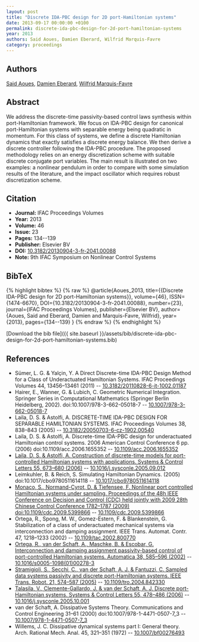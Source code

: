 ```yaml
---
layout: post
title: "Discrete IDA-PBC design for 2D port-Hamiltonian systems"
date: 2013-09-17 00:00:00 +0100
permalink: discrete-ida-pbc-design-for-2d-port-hamiltonian-systems
year: 2013
authors: Said Aoues, Damien Eberard, Wilfrid Marquis-Favre
category: proceedings
---
```

 
## Authors
[Said Aoues](authors/said-aoues), [Damien Eberard](authors/damien-eberard), [Wilfrid Marquis-Favre](authors/wilfrid-marquis-favre)
 
## Abstract
We address the discrete-time passivity-based control laws synthesis within port-Hamiltonian framework. We focus on IDA-PBC design for canonical port-Hamiltonian systems with separable energy being quadratic in momentum. For this class of systems, we define a discrete Hamiltonian dynamics that exactly satisfies a discrete energy balance. We then derive a discrete controller following the IDA-PBC procedure. The proposed methodology relies on an energy discretization scheme with suitable discrete conjugate port variables. The main result is illustrated on two examples: a nonlinear pendulum in order to compare with some simulation results of the literature, and the impact oscillator which requires robust discretization scheme.
 
## Citation
- **Journal:** IFAC Proceedings Volumes
- **Year:** 2013
- **Volume:** 46
- **Issue:** 23
- **Pages:** 134--139
- **Publisher:** Elsevier BV
- **DOI:** [10.3182/20130904-3-fr-2041.00088](https://doi.org/10.3182/20130904-3-fr-2041.00088)
- **Note:** 9th IFAC Symposium on Nonlinear Control Systems
 
## BibTeX
{% highlight bibtex %}
{% raw %}
@article{Aoues_2013,
  title={{Discrete IDA-PBC design for 2D port-Hamiltonian systems}},
  volume={46},
  ISSN={1474-6670},
  DOI={10.3182/20130904-3-fr-2041.00088},
  number={23},
  journal={IFAC Proceedings Volumes},
  publisher={Elsevier BV},
  author={Aoues, Said and Eberard, Damien and Marquis-Favre, Wilfrid},
  year={2013},
  pages={134--139}
}
{% endraw %}
{% endhighlight %}
 
[Download the bib file]({{ site.baseurl }}/assets/bib/discrete-ida-pbc-design-for-2d-port-hamiltonian-systems.bib)
 
## References
- Sümer, L. G. & Yalçin, Y. A Direct Discrete-time IDA-PBC Design Method for a Class of Underactuated Hamiltonian Systems. IFAC Proceedings Volumes 44, 13456–13461 (2011) -- [10.3182/20110828-6-it-1002.01187](https://doi.org/10.3182/20110828-6-it-1002.01187)
- Hairer, E., Wanner, G. & Lubich, C. Geometric Numerical Integration. Springer Series in Computational Mathematics (Springer Berlin Heidelberg, 2002). doi:10.1007/978-3-662-05018-7 -- [10.1007/978-3-662-05018-7](https://doi.org/10.1007/978-3-662-05018-7)
- Laila, D. S. & Astolfi, A. DISCRETE-TIME IDA-PBC DESIGN FOR SEPARABLE HAMILTONIAN SYSTEMS. IFAC Proceedings Volumes 38, 838–843 (2005) -- [10.3182/20050703-6-cz-1902.00540](https://doi.org/10.3182/20050703-6-cz-1902.00540)
- Laila, D. S. & Astolfi, A. Discrete-time IDA-PBC design for underactuated Hamiltonian control systems. 2006 American Control Conference 6 pp. (2006) doi:10.1109/acc.2006.1655352 -- [10.1109/acc.2006.1655352](https://doi.org/10.1109/acc.2006.1655352)
- [Laila, D. S. & Astolfi, A. Construction of discrete-time models for port-controlled Hamiltonian systems with applications. Systems &amp; Control Letters 55, 673–680 (2006)](construction-of-discrete-time-models-for-port-controlled-hamiltonian-systems-with-applications) -- [10.1016/j.sysconle.2005.09.012](https://doi.org/10.1016/j.sysconle.2005.09.012)
- Leimkuhler, B. & Reich, S. Simulating Hamiltonian Dynamics. (2005) doi:10.1017/cbo9780511614118 -- [10.1017/cbo9780511614118](https://doi.org/10.1017/cbo9780511614118)
- [Monaco, S., Normand-Cyrot, D. & Tiefensee, F. Nonlinear port controlled Hamiltonian systems under sampling. Proceedings of the 48h IEEE Conference on Decision and Control (CDC) held jointly with 2009 28th Chinese Control Conference 1782–1787 (2009) doi:10.1109/cdc.2009.5399866](nonlinear-port-controlled-hamiltonian-systems-under-sampling) -- [10.1109/cdc.2009.5399866](https://doi.org/10.1109/cdc.2009.5399866)
- Ortega, R., Spong, M. W., Gomez-Estern, F. & Blankenstein, G. Stabilization of a class of underactuated mechanical systems via interconnection and damping assignment. IEEE Trans. Automat. Contr. 47, 1218–1233 (2002) -- [10.1109/tac.2002.800770](https://doi.org/10.1109/tac.2002.800770)
- [Ortega, R., van der Schaft, A., Maschke, B. & Escobar, G. Interconnection and damping assignment passivity-based control of port-controlled Hamiltonian systems. Automatica 38, 585–596 (2002)](interconnection-and-damping-assignment-passivity-based-control-of-port-controlled-hamiltonian-systems) -- [10.1016/s0005-1098(01)00278-3](https://doi.org/10.1016/s0005-1098(01)00278-3)
- [Stramigioli, S., Secchi, C., van der Schaft, A. J. & Fantuzzi, C. Sampled data systems passivity and discrete port-Hamiltonian systems. IEEE Trans. Robot. 21, 574–587 (2005)](sampled-data-systems-passivity-and-discrete-port-hamiltonian-systems) -- [10.1109/tro.2004.842330](https://doi.org/10.1109/tro.2004.842330)
- [Talasila, V., Clemente-Gallardo, J. & van der Schaft, A. J. Discrete port-Hamiltonian systems. Systems &amp; Control Letters 55, 478–486 (2006)](discrete-port-hamiltonian-systems) -- [10.1016/j.sysconle.2005.10.001](https://doi.org/10.1016/j.sysconle.2005.10.001)
- van der Schaft, A. Dissipative Systems Theory. Communications and Control Engineering 31–61 (2000) doi:10.1007/978-1-4471-0507-7_3 -- [10.1007/978-1-4471-0507-7_3](https://doi.org/10.1007/978-1-4471-0507-7_3)
- Willems, J. C. Dissipative dynamical systems part I: General theory. Arch. Rational Mech. Anal. 45, 321–351 (1972) -- [10.1007/bf00276493](https://doi.org/10.1007/bf00276493)

